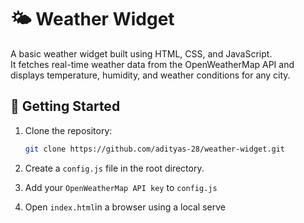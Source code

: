 # 🌤️ Weather Widget

A basic weather widget built using HTML, CSS, and JavaScript.  
It fetches real-time weather data from the OpenWeatherMap API and displays temperature, humidity, and weather conditions for any city.  

## 🚀 Getting Started

1. Clone the repository:
   ```bash
   git clone https://github.com/adityas-28/weather-widget.git
   ```
2. Create a `config.js` file in the root directory.

3. Add your `OpenWeatherMap API key` to `config.js`

4. Open `index.html`in a browser using a local serve
